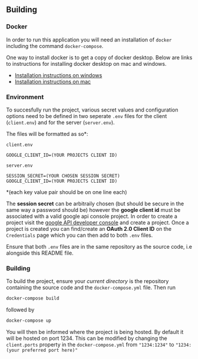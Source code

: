 ## Building

### Docker

In order to run this application you will need an installation of `docker` including the command `docker-compose`.

One way to install docker is to get a copy of docker desktop. Below are links to instructions for installing docker desktop on mac and windows.
- [Installation instructions on windows](https://docs.docker.com/docker-for-windows/)
- [Installation instructions on mac](https://docs.docker.com/docker-for-mac/install/)

### Environment

To succesfully run the project, various secret values and configuration options need to be defined in two seperate `.env` files for the client (`client.env`) and for the server (`server.env`).

The files will be formatted as so*:

`client.env`
```
GOOGLE_CLIENT_ID=(YOUR PROJECTS CLIENT ID)
```

`server.env`
```
SESSION_SECRET=(YOUR CHOSEN SESSION SECRET)
GOOGLE_CLIENT_ID=(YOUR PROJECTS CLIENT ID)
```

*(each key value pair should be on one line each)

The **session secret** can be arbitraily chosen (but should be secure in the same way a password should be) however the **google client id** must be associated with a valid google api console project. In order to create a project visit the [google API developer console](https://console.developers.google.com/?pli=1) and create a project. Once a project is created you can find/create an **OAuth 2.0 Client ID** on the `Credentials` page which you can then add to both `.env` files.

Ensure that both `.env` files are in the same repository as the source code, i.e alongside this README file.

### Building

To build the project, ensure your *current directory* is the repository containing the source code and the `docker-compose.yml` file. Then run

```bash
docker-compose build
```

followed by

```bash
docker-compose up
```

You will then be informed where the project is being hosted. By default it will be hosted on port 1234. This can be modified by changing the `client.ports` property in the `docker-compose.yml` from `"1234:1234"` to `"1234:(your preferred port here)"`